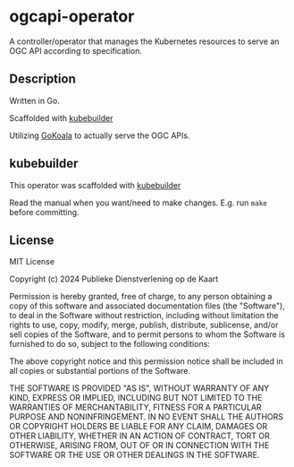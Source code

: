 # ogcapi-operator

A controller/operator that manages the Kubernetes resources to serve an OGC API according to specification.

## Description

Written in Go.

Scaffolded with [kubebuilder](https://kubebuilder.io)

Utilizing [GoKoala](https://github.com/PDOK/gokoala) to actually serve the OGC APIs.

## kubebuilder

This operator was scaffolded with [kubebuilder](https://kubebuilder.io)

Read the manual when you want/need to make changes.
E.g. run `make` before committing.

## License

MIT License

Copyright (c) 2024 Publieke Dienstverlening op de Kaart

Permission is hereby granted, free of charge, to any person obtaining a copy
of this software and associated documentation files (the "Software"), to deal
in the Software without restriction, including without limitation the rights
to use, copy, modify, merge, publish, distribute, sublicense, and/or sell
copies of the Software, and to permit persons to whom the Software is
furnished to do so, subject to the following conditions:

The above copyright notice and this permission notice shall be included in all
copies or substantial portions of the Software.

THE SOFTWARE IS PROVIDED "AS IS", WITHOUT WARRANTY OF ANY KIND, EXPRESS OR
IMPLIED, INCLUDING BUT NOT LIMITED TO THE WARRANTIES OF MERCHANTABILITY,
FITNESS FOR A PARTICULAR PURPOSE AND NONINFRINGEMENT. IN NO EVENT SHALL THE
AUTHORS OR COPYRIGHT HOLDERS BE LIABLE FOR ANY CLAIM, DAMAGES OR OTHER
LIABILITY, WHETHER IN AN ACTION OF CONTRACT, TORT OR OTHERWISE, ARISING FROM,
OUT OF OR IN CONNECTION WITH THE SOFTWARE OR THE USE OR OTHER DEALINGS IN THE
SOFTWARE.

